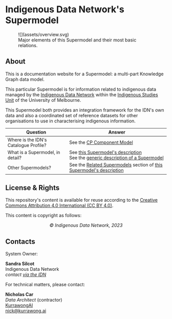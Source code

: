 <h1>Indigenous Data Network's Supermodel</h1>

<figure markdown>
  ![](assets/overview.svg)  
  <figcaption>Major elements of this Supermodel and their most basic relations.</figcaption>
</figure>


## About

This is a documentation website for a Supermodel: a multi-part Knowledge Graph data model.

This particular Supermodel is for information related to indigenous data managed by the [Indigenous Data Network](https://mspgh.unimelb.edu.au/centres-institutes/centre-for-health-equity/research-group/indigenous-data-network) within the [Indigenous Studies Unit](https://mspgh.unimelb.edu.au/centres-institutes/centre-for-health-equity/research-group/indigenous-studies) of the University of Melbourne.

This Supermodel both provides an integration framework for the IDN's own data and also a coordinated set of reference datasets for other organisations to use in characterising indigenous information.


Question      | Answer                          
----------- | ------------------------------------ 
Where is the IDN's Catalogue Profile? | See the [CP Component Model](components/cp.md)
What is a Supermodel, in detail?       | See [this Supermodel's description](supermodel.md)<br />See the [generic description of a Supermodel](https://linked.data.gov.au/def/supermodel)
Other Supermodels? | See the [Related Supermodels](supermodel.md#related-supermodels) section of [this Supermodel's description](supermodel.md)


## License & Rights

This repository's content is available for reuse according to the [Creative Commons Attribution 4.0 International (CC BY 4.0)](https://creativecommons.org/licenses/by/4.0/).

This content is copyright as follows:

<div style="text-align:center;"><em>&copy; Indigenous Data Network, 2023</em></div>

## Contacts

System Owner:

**Sandra Silcot**  
Indigenous Data Network  
*contact [via the IDN](https://mspgh.unimelb.edu.au/centres-institutes/centre-for-health-equity/research-group/indigenous-data-network)*

For technical matters, please contact:

**Nicholas Car**  
_Data Architect_ (contractor)  
[KurrawongAI](https://kurrawong.ai)  
<nick@kurrawong.ai>

